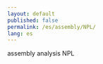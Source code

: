 ```yaml
---
layout: default
published: false
permalink: /es/assembly/NPL/
lang: es
---
```


assembly analysis NPL
